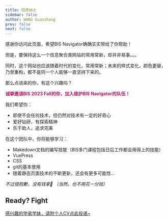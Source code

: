 ```yaml
---
title: 招贤纳士
sidebar: false
author: WANG Guanzhang
prev: false
next: false
---
```


感谢你访问此页面，希望BIS Navigator确确实实带给了你帮助！

但是，要保持这么一个信息聚合类网站的常用常新，却并非易事。。。

同时，这个网站也应该随着时代的变化，常用常新；未来的样式变化，颜色更替，乃至重构，都不是同一个人能够一直坚持下来的。

那么点进来的你，有这个兴趣吗？

__<font color=#b01861>诚挚邀请BIS 2023 Fall的你，加入维护BIS Navigator的队伍！</font>__

我们希望你：

- 即使不会任何技术，但仍然对技术有一定的好奇心
- 爱好钻研，有探索精神
- 乐于助人，追求完美

在这个团队中，你将能够学习：

- Makedown文档的编写技能（BIS多门课程包括日后工作都会用得上的技能）
- VuePress
- CSS
- git的基本使用
- 随着静态页面技术的不断更新，还会有更多可能性...

_不过很抱歉，没有钱拿🙇 （当然，也不用花一分钱）_

## Ready? Fight

[感兴趣的学弟学妹，请附个人CV点此投递~](mailto:WANG%20Guanzhang<Guanzhang.WANG@my.cityu.edu.hk>?subject=The%20BIS%20Navigator%20Application)
